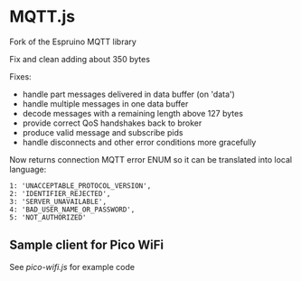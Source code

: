 # MQTT.js

Fork of the Espruino MQTT library

Fix and clean adding about 350 bytes

Fixes:
 - handle part messages delivered in data buffer (on 'data')
 - handle multiple messages in one data buffer
 - decode messages with a remaining length above 127 bytes
 - provide correct QoS handshakes back to broker
 - produce valid message and subscribe pids
 - handle disconnects and other error conditions more gracefully

Now returns connection MQTT error ENUM so it can be translated into local language:

    1: 'UNACCEPTABLE_PROTOCOL_VERSION',
    2: 'IDENTIFIER_REJECTED',
    3: 'SERVER_UNAVAILABLE',
    4: 'BAD_USER_NAME_OR_PASSWORD',
    5: 'NOT_AUTHORIZED'

## Sample client for Pico WiFi

See *pico-wifi.js* for example code
